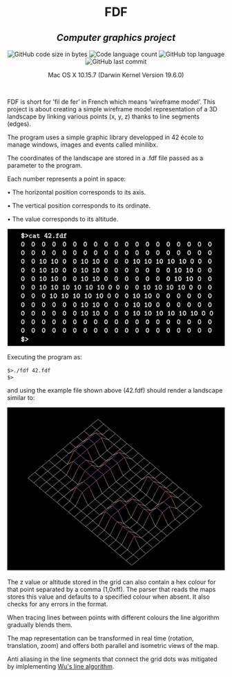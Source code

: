 <h1 align="center">
	FDF
</h1>
<h2 align="center">
	<b><i>Computer graphics project</i></b><br>
</h2>

<p align="center">
	<img alt="GitHub code size in bytes" src="https://img.shields.io/github/languages/code-size/psimarro-g/fdf?color=lightblue" />
	<img alt="Code language count" src="https://img.shields.io/github/languages/count/psimarro-g/fdf?color=yellow" />
	<img alt="GitHub top language" src="https://img.shields.io/github/languages/top/psimarro-g/fdf?color=blue" />
	<img alt="GitHub last commit" src="https://img.shields.io/github/last-commit/psimarro-g/fdf?color=green" />
</p>

<p align="center">
	Mac OS X 10.15.7 (Darwin Kernel Version 19.6.0)<br>
</p>

<br>

FDF is short for ’fil de fer’ in French which means ’wireframe model’.
This project is about creating a simple wireframe model representation of a 3D landscape by linking various points (x, y, z) thanks to line segments (edges).

The program uses a simple graphic library developped in 42 école to manage windows, images and events called minilibx.

The coordinates of the landscape are stored in a .fdf file passed as a parameter to
the program.

Each number represents a point in space:

• The horizontal position corresponds to its axis.

• The vertical position corresponds to its ordinate.

• The value corresponds to its altitude.
<p align="center">
<img src="https://github.com/psimarro-g/fdf/blob/main/images/array.png">
</p>

Executing the program as:
```console
$>./fdf 42.fdf
$>
```

and using the example file shown above (42.fdf) should render a landscape similar to:

<p align="center">
<img src="https://github.com/psimarro-g/fdf/blob/main/images/grid.png">
</p>

The z value or altitude stored in the grid can also contain a hex colour for that point separated by a comma (1,0xff). The parser that reads the maps stores this value and defaults to a specified colour when absent. It also checks for any errors in the format.

When tracing lines between points with different colours the line algorithm gradually blends them.

The map representation can be transformed in real time (rotation, translation, zoom) and offers both parallel and isometric views of the map.

Anti aliasing in the line segments that connect the grid dots was mitigated by imlplementing [Wu's line algorithm](https://en.wikipedia.org/wiki/Xiaolin_Wu%27s_line_algorithm).

